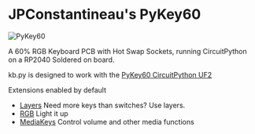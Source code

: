 # JPConstantineau's PyKey60

![PyKey60](https://cdn.tindiemedia.com/images/resize/JYsH3WYq6GZD4xnvByhHXzwLhPo=/p/full-fit-in/2400x1600/i/556481/products/2021-09-17T19%3A53%3A16.118Z-PXL_20210917_194653430.jpg?1631883222)

A 60% RGB Keyboard PCB with Hot Swap Sockets, running CircuitPython on a RP2040 Soldered on board.

kb.py is designed to work with the [PyKey60 CircuitPython UF2](https://circuitpython.org/board/jpconstantineau_pykey60/)

Extensions enabled by default  
- [Layers](/docs/en/layers.md) Need more keys than switches? Use layers.
- [RGB](/docs/en/rgb.md) Light it up
- [MediaKeys](/docs/en/media_keys.md) Control volume and other media functions
